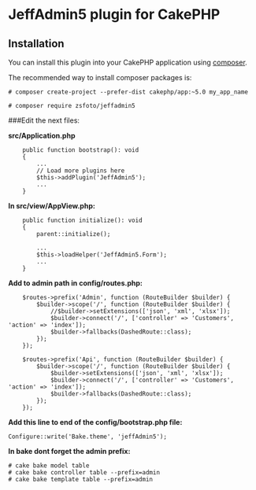 # JeffAdmin5 plugin for CakePHP

## Installation

You can install this plugin into your CakePHP application using [composer](https://getcomposer.org).

The recommended way to install composer packages is:


```
# composer create-project --prefer-dist cakephp/app:~5.0 my_app_name
```


```
# composer require zsfoto/jeffadmin5
```

###Edit the next files:

**src/Application.php**
```
    public function bootstrap(): void
    {
		...
		// Load more plugins here
		$this->addPlugin('JeffAdmin5');
        ...
    }
```

**In src/view/AppView.php:**
```
    public function initialize(): void
    {
        parent::initialize();
		
        ...
        $this->loadHelper('JeffAdmin5.Form');
		...
    }
```


**Add to admin path in config/routes.php:**

```
    $routes->prefix('Admin', function (RouteBuilder $builder) {
        $builder->scope('/', function (RouteBuilder $builder) {
            //$builder->setExtensions(['json', 'xml', 'xlsx']);
            $builder->connect('/', ['controller' => 'Customers', 'action' => 'index']);
            $builder->fallbacks(DashedRoute::class);
        });
    });

    $routes->prefix('Api', function (RouteBuilder $builder) {
        $builder->scope('/', function (RouteBuilder $builder) {
            $builder->setExtensions(['json', 'xml', 'xlsx']);
            $builder->connect('/', ['controller' => 'Customers', 'action' => 'index']);            
            $builder->fallbacks(DashedRoute::class);
        });
    });
```

**Add this line to end of the config/bootstrap.php file:**
```
Configure::write('Bake.theme', 'jeffAdmin5');
```


**In bake dont forget the admin prefix:**
```
# cake bake model table
# cake bake controller table --prefix=admin
# cake bake template table --prefix=admin
```
